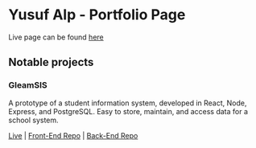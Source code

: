 # Yusuf Alp - Portfolio Page

Live page can be found [here](https://yusufalp.github.io/onepage/)

## Notable projects

### GleamSIS

A prototype of a student information system, developed in React, Node, Express, and PostgreSQL. Easy to store, maintain, and access data for a school system.

[Live](https://gleamsis.vercel.app/) | [Front-End Repo](https://github.com/yusufalp/gleamsis-client) | [Back-End Repo](https://github.com/yusufalp/gleamsis-API)